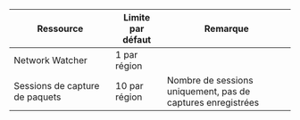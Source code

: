 | Ressource | Limite par défaut | Remarque |
| --- | --- | --- |
| Network Watcher | 1 par région  | |
| Sessions de capture de paquets |10 par région |Nombre de sessions uniquement, pas de captures enregistrées |


